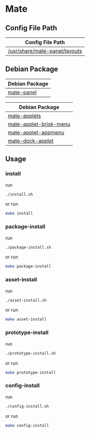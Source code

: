 
# Mate


## Config File Path

| Config File Path |
| --- |
| [/usr/share/mate-panel/layouts](./asset/overlay/usr/share/mate-panel/layouts) |




## Debian Package

| Debian Package |
| --- |
| [mate-panel](https://packages.debian.org/stable/mate-panel) |


| Debian Package |
| --- |
| [mate-applets](https://packages.debian.org/stable/mate-applets) |
| [mate-applet-brisk-menu](https://packages.debian.org/stable/mate-applet-brisk-menu) |
| [mate-applet-appmenu](https://packages.debian.org/stable/mate-applet-appmenu) |
| [mate-dock-applet](https://packages.debian.org/stable/mate-dock-applet) |




## Usage


### install

run

``` sh
./install.sh
```

or run

``` sh
make install
```


### package-install

run

``` sh
./package-install.sh
```

or run

``` sh
make package-install
```


### asset-install

run

``` sh
./asset-install.sh
```

or run

``` sh
make asset-install
```


### prototype-install

run

``` sh
./prototype-install.sh
```

or run

``` sh
make prototype-install
```


### config-install

run

``` sh
./config-install.sh
```

or run

``` sh
make config-install
```
